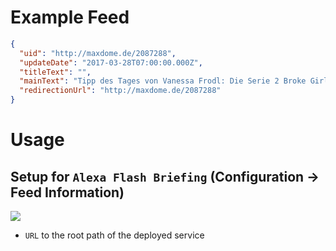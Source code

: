 # Example Feed

```json
{
  "uid": "http://maxdome.de/2087288",
  "updateDate": "2017-03-28T07:00:00.000Z",
  "titleText": "",
  "mainText": "Tipp des Tages von Vanessa Frodl: Die Serie 2 Broke Girls, Vorsicht bissig - und zum Anbeißen komisch!",
  "redirectionUrl": "http://maxdome.de/2087288"
}
```

# Usage

## Setup for `Alexa Flash Briefing` (Configuration -> Feed Information)

![](https://raw.githubusercontent.com/sharaal/ai-flashbriefing-maxdome/master/docs/alexa-flash-briefing.png)

* `URL` to the root path of the deployed service
